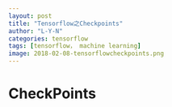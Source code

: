 ```yaml
---
layout: post
title: "Tensorflow之Checkpoints"
author: "L-Y-N"
categories: tensorflow
tags: [tensorflow， machine learning]
image: 2018-02-08-tensorflowcheckpoints.png
---
```


# CheckPoints

